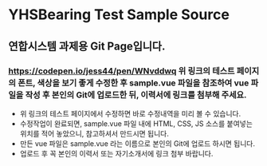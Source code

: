 # YHSBearing Test Sample Source
## 연합시스템 과제용 Git Page입니다.
### https://codepen.io/jess44/pen/WNvddwq 위 링크의 테스트 페이지의 폰트, 색상을 보기 좋게 수정한 후 sample.vue 파일을 참조하여 vue 파일을 작성 후 본인의 Git에 업로드한 뒤, 이력서에 링크를 첨부해 주세요.

* 위 링크의 테스트 페이지에서 수정하면 바로 수정내역을 미리 볼 수 있습니다.
* 수정작업이 완료되면, sample.vue 파일 내에 HTML, CSS, JS 소스를 붙여넣는 위치를 적어 놓았으니, 참고하셔서 만드시면 됩니다.
* 만든 vue 파일은 sample.vue 라는 이름으로 본인의 Git에 업로드 하시면 됩니다.
* 업로드 후 꼭 본인의 이력서 또는 자기소개서에 링크 첨부 바랍니다.
